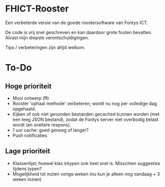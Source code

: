 FHICT-Rooster
=============

Een verbeterde versie van de goede roostersoftware van Fontys ICT.

De code is vrij snel geschreven en kan daardoor grote fouten bevatten. Alvast mijn diepste verontschuldigingen.

Tips / verbeteringen zijn altijd welkom.

# To-Do

## Hoge prioriteit

- Mooi ontwerp (**!!**)
- Rooster 'ophaal methode' verbeteren; wordt nu nog per volledige dag opgehaald.
- Kijken of ook niet gevonden bestanden gecached kunnen worden (met een leeg JSON bestand), zodat de Fontys server niet overbodig belast wordt (en snellere respons).
- 1 uur cache: goed genoeg of langer?
- Push notificaties

## Lage prioriteit

- Klassenlijst; hoewel klas intypen ook heel snel is. Misschien suggesties tijdens typen?
- Mogelijkheid tot inzien vorige weken (nu kun je alleen nog vandaag + 3 weken inzien)